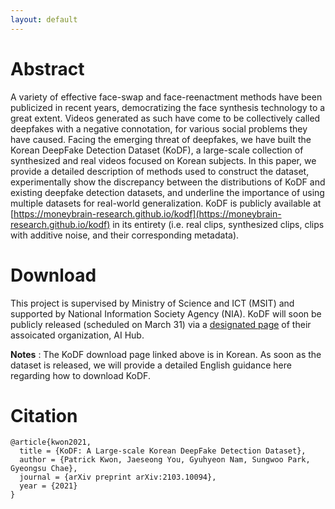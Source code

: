 ```yaml
---
layout: default
---
```


# Abstract 
A variety of effective face-swap and face-reenactment methods have been publicized in recent years, democratizing the face synthesis technology to a great extent. Videos generated as such have come to be collectively called deepfakes with a negative connotation, for various social problems they have caused. Facing the emerging threat of deepfakes, we have built the Korean DeepFake Detection Dataset (KoDF), a large-scale collection of synthesized and real videos focused on Korean subjects. In this paper, we provide a detailed description of methods used to construct the dataset, experimentally show the discrepancy between the distributions of KoDF and existing deepfake detection datasets, and underline the importance of using multiple datasets for real-world generalization. KoDF is publicly available at [https://moneybrain-research.github.io/kodf](https://moneybrain-research.github.io/kodf) in its entirety (i.e. real clips, synthesized clips, clips with additive noise, and their corresponding metadata).

# Download 
This project is supervised by Ministry of Science and ICT (MSIT) and supported by National Information Society Agency (NIA). KoDF will soon be publicly released (scheduled on March 31) via a [designated page](https://aihub.or.kr/aidata/8005) of their assoicated organization, AI Hub.

**Notes** : The KoDF download page linked above is in Korean. As soon as the dataset is released, we will provide a detailed English guidance here regarding how to download KoDF.

# Citation 

```plain
@article{kwon2021,
  title = {KoDF: A Large-scale Korean DeepFake Detection Dataset},
  author = {Patrick Kwon, Jaeseong You, Gyuhyeon Nam, Sungwoo Park, Gyeongsu Chae},
  journal = {arXiv preprint arXiv:2103.10094},
  year = {2021}
}
```

